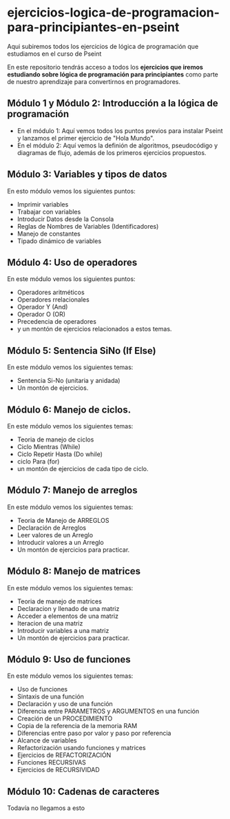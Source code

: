 # ejercicios-logica-de-programacion-para-principiantes-en-pseint
Aqui subiremos todos los ejercicios de lógica de programación que estudiamos en el curso de Pseint

En este repositorio tendrás acceso a todos los **ejercicios que iremos estudiando sobre lógica de programación para principiantes** como parte de nuestro aprendizaje para convertirnos en programadores.

## Módulo 1 y Módulo 2: Introducción a la lógica de programación
- En el módulo 1: Aquí vemos todos los puntos previos para instalar Pseint y lanzamos el primer ejercicio de "Hola Mundo".
- En el módulo 2: Aquí vemos la definión de algoritmos, pseudocódigo y diagramas de flujo, además de los primeros ejercicios propuestos.

## Módulo 3: Variables y tipos de datos
En esto módulo vemos los siguientes puntos:
- Imprimir variables
- Trabajar con variables
- Introducir Datos desde la Consola
- Reglas de Nombres de Variables (Identificadores)
- Manejo de constantes
- Tipado dinámico de variables

## Módulo 4: Uso de operadores
En este módulo vemos los siguientes puntos:
- Operadores aritméticos
- Operadores rrelacionales
- Operador Y (And)
- Operador O (OR)
- Precedencia de operadores
- y un montón de ejercicios relacionados a estos temas.

## Módulo 5: Sentencia SiNo (If Else)
En este módulo vemos los siguientes temas:
- Sentencia Si-No (unitaria y anidada)
- Un montón de ejercicios.

## Módulo 6: Manejo de ciclos.
En este módulo vemos los siguientes temas: 
- Teoria de manejo de ciclos
- Ciclo Mientras (While)
- Ciclo Repetir Hasta (Do while)
- ciclo Para (for) 
- un montón de ejercicios de cada tipo de ciclo.

## Módulo 7: Manejo de arreglos
En este módulo vemos los siguientes temas:
- Teoria de Manejo de ARREGLOS
- Declaración de Arreglos
- Leer valores de un Arreglo
- Introducir valores a un Arreglo
- Un montón de ejercicios para practicar.

## Módulo 8: Manejo de matrices
En este módulo vemos los siguientes temas:
- Teoria de manejo de matrices
- Declaracion y llenado de una matriz
- Acceder a elementos de una matriz
- Iteracion de una matriz
- Introducir variables a una matriz
- Un montón de ejercicios para practicar.

## Módulo 9: Uso de funciones
En este módulo vemos los siguientes temas:
- Uso de funciones
- Sintaxis de una función
- Declaración y uso de una función
- Diferencia entre PARAMETROS y ARGUMENTOS en una función
- Creación de un PROCEDIMIENTO
- Copia de la referencia de la memoria RAM
- Diferencias entre paso por valor y paso por referencia
- Alcance de variables
- Refactorización usando funciones y matrices
- Ejercicios de REFACTORIZACIÓN
- Funciones RECURSIVAS
- Ejercicios de RECURSIVIDAD

## Módulo 10: Cadenas de caracteres
Todavía no llegamos a esto
